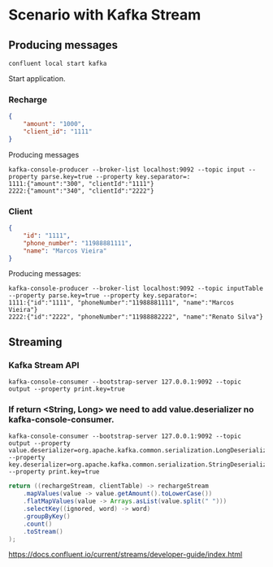# Scenario with Kafka Stream

## Producing messages

````
confluent local start kafka
````

Start application.

### Recharge

````json
{
    "amount": "1000",
    "client_id": "1111"
}
````

Producing messages

````
kafka-console-producer --broker-list localhost:9092 --topic input --property parse.key=true --property key.separator=:
1111:{"amount":"300", "clientId":"1111"}
2222:{"amount":"340", "clientId":"2222"}
````

### Client

````json
{
    "id": "1111",
    "phone_number": "11988881111",
    "name": "Marcos Vieira"
}
````


Producing messages:

````
kafka-console-producer --broker-list localhost:9092 --topic inputTable --property parse.key=true --property key.separator=:
1111:{"id":"1111", "phoneNumber":"11988881111", "name":"Marcos Vieira"}
2222:{"id":"2222", "phoneNumber":"11988882222", "name":"Renato Silva"}
````

## Streaming

### Kafka Stream API

````
kafka-console-consumer --bootstrap-server 127.0.0.1:9092 --topic output --property print.key=true
````

### If return <String, Long> we need to add value.deserializer no kafka-console-consumer.

````
kafka-console-consumer --bootstrap-server 127.0.0.1:9092 --topic output --property value.deserializer=org.apache.kafka.common.serialization.LongDeserializer --property key.deserializer=org.apache.kafka.common.serialization.StringDeserializer --property print.key=true
````

````java            
return ((rechargeStream, clientTable) -> rechargeStream
    .mapValues(value -> value.getAmount().toLowerCase())
    .flatMapValues(value -> Arrays.asList(value.split(" ")))
    .selectKey((ignored, word) -> word)
    .groupByKey()
    .count()
    .toStream()
);
````

https://docs.confluent.io/current/streams/developer-guide/index.html
